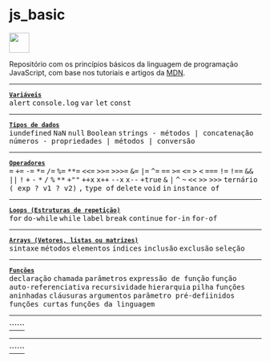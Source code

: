 # js_basic
<img height="40" src="https://logodownload.org/wp-content/uploads/2022/04/javascript-logo-1.png" />  

Repositório com os princípios básicos da linguagem de programação JavaScript, com base nos tutoriais e artigos da [MDN](https://developer.mozilla.org/en-US/).

---
[**```Variáveis```**](Variáveis/main.js)  
<kbd>alert</kbd> <kbd>console.log</kbd> <kbd>var</kbd> <kbd>let</kbd> <kbd>const</kbd>

---
[**```Tipos de dados```**](Tipos%20de%20dados/main.js)  
<kbd>iundefined</kbd> <kbd>NaN</kbd> <kbd>null</kbd> <kbd>Boolean</kbd> <kbd>strings - métodos | concatenação</kbd> <kbd>números - propriedades | métodos | conversão</kbd>

---
[**```Operadores```**](Operadores/main.js)  
<kbd>=</kbd> <kbd>+=</kbd> <kbd>-=</kbd> <kbd>*=</kbd> <kbd>/=</kbd> <kbd>%=</kbd> <kbd>**=</kbd> <kbd><<=</kbd> <kbd>>>=</kbd> <kbd>>>>=</kbd> <kbd>&=</kbd> <kbd>|=</kbd> <kbd>^=</kbd> <kbd>==</kbd> <kbd>>=</kbd> <kbd><=</kbd> <kbd>></kbd> <kbd><</kbd> <kbd>===</kbd> <kbd>!=</kbd> <kbd>!==</kbd> <kbd>&&</kbd> <kbd>||</kbd> <kbd>!</kbd> <kbd>+</kbd> <kbd>-</kbd> <kbd>\*</kbd> <kbd>/</kbd> <kbd>%</kbd> <kbd>\*\*</kbd> <kbd>+""</kbd> <kbd>++x</kbd> <kbd>x++</kbd> <kbd>--x</kbd> <kbd>x--</kbd> <kbd>+true</kbd> <kbd>&</kbd> <kbd>|</kbd> <kbd>^</kbd> <kbd>~</kbd> <kbd><<</kbd> <kbd>>></kbd> <kbd>>>></kbd> <kbd>ternário ( exp ? v1 ? v2)</kbd> <kbd>,</kbd> <kbd>type of</kbd> <kbd>delete</kbd> <kbd>void</kbd> <kbd>in</kbd> <kbd>instance of</kbd>

---
[**```Loops (Estruturas de repetição)```**](Loops/main.js)  
<kbd>for</kbd> <kbd>do-while</kbd> <kbd>while</kbd> <kbd>label</kbd> <kbd>break</kbd> <kbd>continue</kbd> <kbd>for-in</kbd> <kbd>for-of</kbd>

---
[**```Arrays (Vetores, listas ou matrizes)```**](Arrays/main.js)  
<kbd>sintaxe</kbd> <kbd>métodos</kbd> <kbd>elementos</kbd> <kbd>índices</kbd> <kbd>inclusão</kbd> <kbd>exclusão</kbd> <kbd>seleção</kbd>

---
[**```Funções```**](Funções/main.js)  
<kbd>declaração</kbd> <kbd>chamada</kbd> <kbd>parâmetros</kbd> <kbd>expressão de função</kbd> <kbd>função auto-referenciativa</kbd> <kbd>recursividade</kbd> <kbd>hierarquia</kbd> <kbd>pilha</kbd> <kbd>funções aninhadas</kbd> <kbd>cláusuras</kbd> <kbd>argumentos</kbd> <kbd>parâmetro pré-defiinidos</kbd> <kbd>funções curtas</kbd> <kbd>funções da linguagem</kbd>

---
[**``````**]()  
<kbd></kbd> <kbd></kbd> <kbd></kbd> <kbd></kbd> <kbd></kbd> <kbd></kbd> <kbd></kbd>

---
[**``````**]()  
<kbd></kbd> <kbd></kbd> <kbd></kbd> <kbd></kbd> <kbd></kbd> <kbd></kbd> <kbd></kbd>
